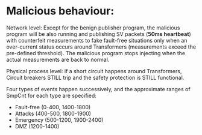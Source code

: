 # Malicious behaviour:

Network level: Except for the benign publisher program, the malicious program will be also running and publishing SV packets (**50ms heartbeat**) with counterfeit measurements to fake fault-free situations only when an over-current status occurs around Transformers (measurements exceed the pre-defined threshold). The malicious program stops injecting when the actual measurements are back to normal.

Physical process level: if a short circuit happens around Transformers, Circuit breakers STILL trip and the safety protection is STILL functional.

Four types of events happen successively, and the approximate ranges of SmpCnt for each type are specified: 
- Fault-free (0-400, 1400-1800)
- Attacks (400-500, 1800-1900)
- Emergency (500-1200, 1900-2400)
- DMZ (1200-1400)